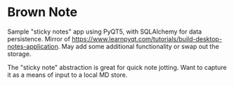 # Brown Note

Sample "sticky notes" app using PyQT5, with SQLAlchemy for data persistence.
Mirror of https://www.learnpyqt.com/tutorials/build-desktop-notes-application.
May add some additional functionality or swap out the storage.

The "sticky note" abstraction is great for quick note jotting. Want to capture it as a means of input to a local MD store.